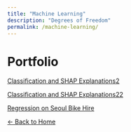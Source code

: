 ```yaml
---
title: "Machine Learning"
description: "Degrees of Freedom"
permalink: /machine-learning/
---
```


# Portfolio

[Classification and SHAP Explanations2](/machine-learning/pima-indians/machine-learning-pima-indians2/)

[Classification and SHAP Explanations22](/machine-learning/machine-learning-pima-indians/)

[Regression on Seoul Bike Hire](/machine-learning/seoul-bike-hire/machine-learning-seoul-bike-hire/)


[← Back to Home](/)